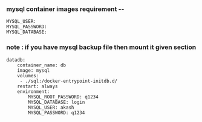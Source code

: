 ### mysql container images requirement --

```
MYSQL_USER: 
MYSQL_PASSWORD:
MYSQL_DATABASE:
```
### note : if you have mysql backup file then mount it given section 

```
datadb:
    container_name: db
    image: mysql
    volumes:
     - ./sql:/docker-entrypoint-initdb.d/
    restart: always
    environment:
        MYSQL_ROOT_PASSWORD: q1234
        MYSQL_DATABASE: login
        MYSQL_USER: akash
        MYSQL_PASSWORD: q1234

```

